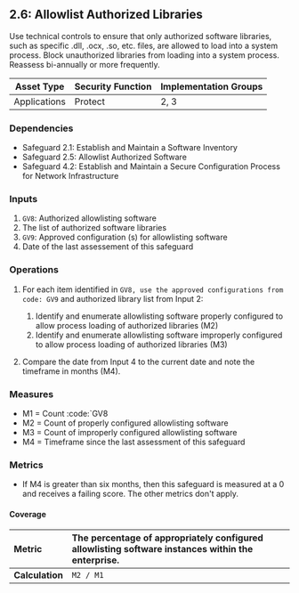 ## 2.6: Allowlist Authorized Libraries

Use technical controls to ensure that only authorized software libraries,
such as specific .dll, .ocx, .so, etc. files, are allowed to load into a
system process. Block unauthorized libraries from loading into a system
process. Reassess bi-annually or more frequently.

| Asset Type    | Security Function | Implementation Groups |
| -------------- | ------------------ | ---------------------- |
| Applications   | Protect            | 2, 3                   |

### Dependencies

-   Safeguard 2.1: Establish and Maintain a Software Inventory
-   Safeguard 2.5: Allowlist Authorized Software
-   Safeguard 4.2: Establish and Maintain a Secure Configuration Process
    for Network Infrastructure

### Inputs

1.  `GV8`: Authorized allowlisting software
2.  The list of authorized software libraries
3.  `GV9`: Approved configuration (s) for allowlisting software
4.  Date of the last assessement of this safeguard

### Operations

1. For each item identified in `GV8, use the approved configurations from code: GV9` and authorized library list from Input 2:

    1. Identify and enumerate allowlisting software properly configured to allow process loading of authorized libraries (M2)
    2. Identify and enumerate allowlisting software improperly configured to allow process loading of authorized libraries (M3)


2.  Compare the date from Input 4 to the current date and note the timeframe in
    months (M4).

### Measures

-   M1 = Count :code:\`GV8
-   M2 = Count of properly configured allowlisting software
-   M3 = Count of improperly configured allowlisting software
-   M4 = Timeframe since the last assessment of this safeguard

### Metrics

-   If M4 is greater than six months, then this safeguard is measured at
    a 0 and receives a failing score. The other metrics don't apply.

#### Coverage

| **Metric**      | The percentage of appropriately configured allowlisting software instances within the enterprise. |
| :-------------- | :-------------------------------------------------------------------------------------------------- |
| **Calculation** | `M2 / M1`                                                                                        |

